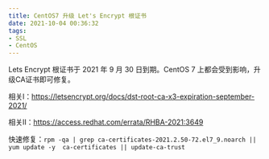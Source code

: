 ```yaml
---
title: CentOS7 升级 Let's Encrypt 根证书
date: 2021-10-04 00:36:32
tags: 
- SSL
- CentOS
---
```

Lets Encrypt 根证书于 2021 年 9 月 30 日到期。CentOS 7 上都会受到影响，升级CA证书即可修复。

相关Ⅰ：https://letsencrypt.org/docs/dst-root-ca-x3-expiration-september-2021/

相关Ⅱ：https://access.redhat.com/errata/RHBA-2021:3649

快速修复：```rpm -qa | grep ca-certificates-2021.2.50-72.el7_9.noarch || yum update -y  ca-certificates || update-ca-trust```